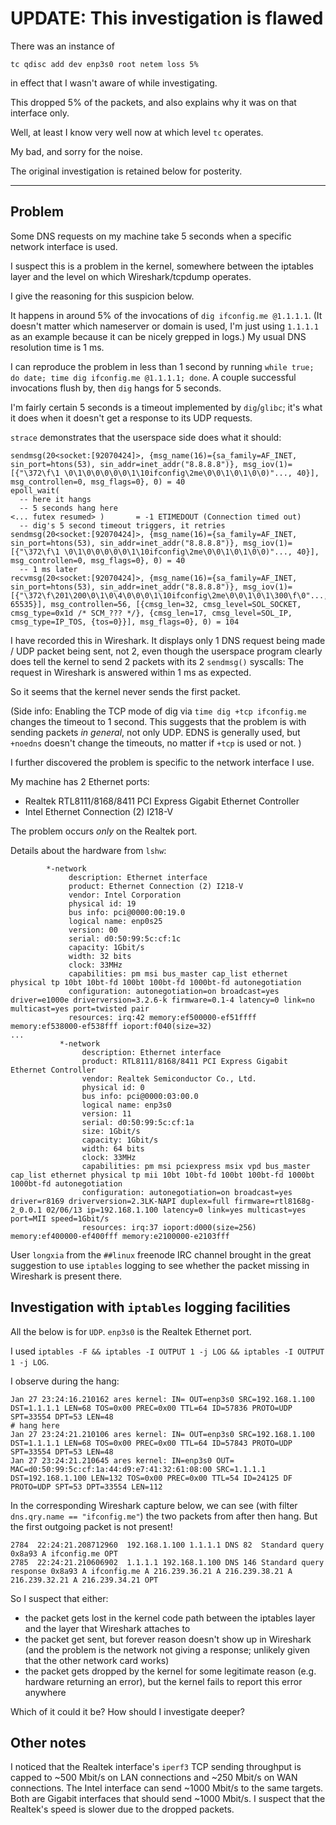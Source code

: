 # UPDATE: This investigation is flawed

There was an instance of

```
tc qdisc add dev enp3s0 root netem loss 5%
```

in effect that I wasn't aware of while investigating.

This dropped 5% of the packets, and also explains why it was on that interface only.

Well, at least I know very well now at which level `tc` operates.

My bad, and sorry for the noise.

The original investigation is retained below for posterity.

---

## Problem

Some DNS requests on my machine take 5 seconds when a specific network interface is used.

I suspect this is a problem in the kernel, somewhere between the iptables layer and the level on which Wireshark/tcpdump operates.

I give the reasoning for this suspicion below.

It happens in around 5% of the invocations of `dig ifconfig.me @1.1.1.1`.
(It doesn't matter which nameserver or domain is used, I'm just using `1.1.1.1` as an example because it can be nicely grepped in logs.)
My usual DNS resolution time is 1 ms.

I can reproduce the problem in less than 1 second by running `while true; do date; time dig ifconfig.me @1.1.1.1; done`.
A couple successful invocations flush by, then `dig` hangs for 5 seconds.

I'm fairly certain 5 seconds is a timeout implemented by `dig`/`glibc`; it's what it does when it doesn't get a response to its UDP requests.

`strace` demonstrates that the userspace side does what it should:

```
sendmsg(20<socket:[92070424]>, {msg_name(16)={sa_family=AF_INET, sin_port=htons(53), sin_addr=inet_addr("8.8.8.8")}, msg_iov(1)=[{"\372\f\1 \0\1\0\0\0\0\0\1\10ifconfig\2me\0\0\1\0\1\0\0)"..., 40}], msg_controllen=0, msg_flags=0}, 0) = 40
epoll_wait(
  -- here it hangs
  -- 5 seconds hang here
<... futex resumed> )       = -1 ETIMEDOUT (Connection timed out)
  -- dig's 5 second timeout triggers, it retries
sendmsg(20<socket:[92070424]>, {msg_name(16)={sa_family=AF_INET, sin_port=htons(53), sin_addr=inet_addr("8.8.8.8")}, msg_iov(1)=[{"\372\f\1 \0\1\0\0\0\0\0\1\10ifconfig\2me\0\0\1\0\1\0\0)"..., 40}], msg_controllen=0, msg_flags=0}, 0) = 40
  -- 1 ms later
recvmsg(20<socket:[92070424]>, {msg_name(16)={sa_family=AF_INET, sin_port=htons(53), sin_addr=inet_addr("8.8.8.8")}, msg_iov(1)=[{"\372\f\201\200\0\1\0\4\0\0\0\1\10ifconfig\2me\0\0\1\0\1\300\f\0"..., 65535}], msg_controllen=56, [{cmsg_len=32, cmsg_level=SOL_SOCKET, cmsg_type=0x1d /* SCM_??? */}, {cmsg_len=17, cmsg_level=SOL_IP, cmsg_type=IP_TOS, {tos=0}}], msg_flags=0}, 0) = 104
```

I have recorded this in Wireshark.
It displays only 1 DNS request being made / UDP packet being sent, not 2, even though the userspace program clearly does tell the kernel to send 2 packets with its 2 `sendmsg()` syscalls:
The request in Wireshark is answered within 1 ms as expected.

So it seems that the kernel never sends the first packet.

(Side info:
Enabling the TCP mode of dig via `time dig +tcp ifconfig.me` changes the timeout to 1 second.
This suggests that the problem is with sending packets _in general_, not only UDP.
EDNS is generally used, but `+noedns` doesn't change the timeouts, no matter if `+tcp` is used or not.
)

I further discovered the problem is specific to the network interface I use.

My machine has 2 Ethernet ports:

* Realtek RTL8111/8168/8411 PCI Express Gigabit Ethernet Controller
* Intel Ethernet Connection (2) I218-V

The problem occurs _only_ on the Realtek port.

Details about the hardware from `lshw`:

```
        *-network
             description: Ethernet interface
             product: Ethernet Connection (2) I218-V
             vendor: Intel Corporation
             physical id: 19
             bus info: pci@0000:00:19.0
             logical name: enp0s25
             version: 00
             serial: d0:50:99:5c:cf:1c
             capacity: 1Gbit/s
             width: 32 bits
             clock: 33MHz
             capabilities: pm msi bus_master cap_list ethernet physical tp 10bt 10bt-fd 100bt 100bt-fd 1000bt-fd autonegotiation
             configuration: autonegotiation=on broadcast=yes driver=e1000e driverversion=3.2.6-k firmware=0.1-4 latency=0 link=no multicast=yes port=twisted pair
             resources: irq:42 memory:ef500000-ef51ffff memory:ef538000-ef538fff ioport:f040(size=32)
...
           *-network
                description: Ethernet interface
                product: RTL8111/8168/8411 PCI Express Gigabit Ethernet Controller
                vendor: Realtek Semiconductor Co., Ltd.
                physical id: 0
                bus info: pci@0000:03:00.0
                logical name: enp3s0
                version: 11
                serial: d0:50:99:5c:cf:1a
                size: 1Gbit/s
                capacity: 1Gbit/s
                width: 64 bits
                clock: 33MHz
                capabilities: pm msi pciexpress msix vpd bus_master cap_list ethernet physical tp mii 10bt 10bt-fd 100bt 100bt-fd 1000bt 1000bt-fd autonegotiation
                configuration: autonegotiation=on broadcast=yes driver=r8169 driverversion=2.3LK-NAPI duplex=full firmware=rtl8168g-2_0.0.1 02/06/13 ip=192.168.1.100 latency=0 link=yes multicast=yes port=MII speed=1Gbit/s
                resources: irq:37 ioport:d000(size=256) memory:ef400000-ef400fff memory:e2100000-e2103fff
```

User `longxia` from the `##linux` freenode IRC channel brought in the great suggestion to use `iptables` logging to see whether the packet missing in Wireshark is present there.


## Investigation with `iptables` logging facilities

All the below is for `UDP`. `enp3s0` is the Realtek Ethernet port.

I used `iptables -F && iptables -I OUTPUT 1 -j LOG && iptables -I OUTPUT 1 -j LOG`.

I observe during the hang:

```
Jan 27 23:24:16.210162 ares kernel: IN= OUT=enp3s0 SRC=192.168.1.100 DST=1.1.1.1 LEN=68 TOS=0x00 PREC=0x00 TTL=64 ID=57836 PROTO=UDP SPT=33554 DPT=53 LEN=48
# hang here
Jan 27 23:24:21.210106 ares kernel: IN= OUT=enp3s0 SRC=192.168.1.100 DST=1.1.1.1 LEN=68 TOS=0x00 PREC=0x00 TTL=64 ID=57843 PROTO=UDP SPT=33554 DPT=53 LEN=48
Jan 27 23:24:21.210645 ares kernel: IN=enp3s0 OUT= MAC=d0:50:99:5c:cf:1a:44:d9:e7:41:32:61:08:00 SRC=1.1.1.1 DST=192.168.1.100 LEN=132 TOS=0x00 PREC=0x00 TTL=54 ID=24125 DF PROTO=UDP SPT=53 DPT=33554 LEN=112
```

In the corresponding Wireshark capture below, we can see (with filter `dns.qry.name == "ifconfig.me"`) the two packets from after then hang.
But the first outgoing packet is not present!

```
2784  22:24:21.208712960  192.168.1.100 1.1.1.1 DNS 82  Standard query 0x8a93 A ifconfig.me OPT
2785  22:24:21.210606902  1.1.1.1 192.168.1.100 DNS 146 Standard query response 0x8a93 A ifconfig.me A 216.239.36.21 A 216.239.38.21 A 216.239.32.21 A 216.239.34.21 OPT
```

So I suspect that either:

* the packet gets lost in the kernel code path between the iptables layer and the layer that Wireshark attaches to
* the packet get sent, but forever reason doesn't show up in Wireshark (and the problem is the network not giving a response; unlikely given that the other network card works)
* the packet gets dropped by the kernel for some legitimate reason (e.g. hardware returning an error), but the kernel fails to report this error anywhere

Which of it could it be?
How should I investigate deeper?


## Other notes

I noticed that the Realtek interface's `iperf3` TCP sending throughput is capped to ~500 Mbit/s on LAN connections and ~250 Mbit/s on WAN connections.
The Intel interface can send ~1000 Mbit/s to the same targets.
Both are Gigabit interfaces that should send ~1000 Mbit/s.
I suspect that the Realtek's speed is slower due to the dropped packets.
